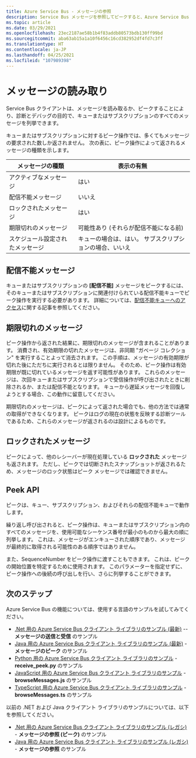 ```yaml
---
title: Azure Service Bus - メッセージの参照
description: Service Bus メッセージを参照してピークすると、Azure Service Bus クライアントは、キューまたはサブスクリプションのすべてのメッセージを列挙できます。
ms.topic: article
ms.date: 03/29/2021
ms.openlocfilehash: 23ec2187ae58b1b4f83addb80573bdb130ff99bd
ms.sourcegitcommit: aba63ab15a1a10f6456c16cd382952df4fd7c3ff
ms.translationtype: HT
ms.contentlocale: ja-JP
ms.lasthandoff: 04/25/2021
ms.locfileid: "107989398"
---
```

# <a name="message-browsing"></a>メッセージの読み取り
Service Bus クライアントは、メッセージを読み取るか、ピークすることにより、診断とデバッグの目的で、キューまたはサブスクリプションのすべてのメッセージを列挙できます。

キューまたはサブスクリプションに対するピーク操作では、多くてもメッセージの要求された数しか返されません。 次の表に、ピーク操作によって返されるメッセージの種類を示します。 

| メッセージの種類 | 表示の有無 | 
| ---------------- | ----- | 
| アクティブなメッセージ | はい |
| 配信不能メッセージ | いいえ | 
| ロックされたメッセージ | はい |
| 期限切れのメッセージ |  可能性あり (それらが配信不能になる前) |
| スケジュール設定されたメッセージ | キューの場合は、はい。 サブスクリプションの場合、いいえ |

## <a name="dead-lettered-messages"></a>配信不能メッセージ
キューまたはサブスクリプションの **[配信不能]** メッセージをピークするには、そのキューまたはサブスクリプションに関連付けられている配信不能キューでピーク操作を実行する必要があります。 詳細については、[配信不能キューへのアクセス](service-bus-dead-letter-queues.md#path-to-the-dead-letter-queue)に関する記事を参照してください。

## <a name="expired-messages"></a>期限切れのメッセージ
ピーク操作から返された結果に、期限切れのメッセージが含まれることがあります。 消費され、有効期限の切れたメッセージは、非同期 "ガベージ コレクション" を実行することよって消去されます。 この手順は、メッセージの有効期限が切れた後にただちに実行されるとは限りません。 そのため、ピーク操作は有効期限が既に切れているメッセージを返す可能性があります。 これらのメッセージは、次回キューまたはサブスクリプションで受信操作が呼び出されたときに削除されるか、または配信不能となります。 キューから遅延メッセージを回復しようとする場合、この動作に留意してください。 

期限切れのメッセージは、ピークによって返された場合でも、他の方法では通常の取得ができなくなります。 ピークはログの現在の状態を反映する診断ツールであるため、これらのメッセージが返されるのは設計によるものです。

## <a name="locked-messages"></a>ロックされたメッセージ
ピークによって、他のレシーバーが現在処理している **ロックされた** メッセージも返されます。 ただし、ピークでは切断されたスナップショットが返されるため、メッセージのロック状態はピーク メッセージでは確認できません。

## <a name="peek-apis"></a>Peek API
ピークは、キュー、サブスクリプション、およびそれらの配信不能キューで動作します。 

繰り返し呼び出されると、ピーク操作は、キューまたはサブスクリプション内のすべてのメッセージを、使用可能なシーケンス番号が最小のものから最大の順に列挙します。 これは、メッセージがエンキューされた順序であり、メッセージが最終的に取得される可能性のある順序ではありません。

また、SequenceNumber をピーク操作に渡すこともできます。 これは、ピークの開始位置を特定するために使用されます。 このパラメーターを指定せずに、ピーク操作への後続の呼び出しを行い、さらに列挙することができます。

## <a name="next-steps"></a>次のステップ
Azure Service Bus の機能については、使用する言語のサンプルを試してみてください。 

- [.Net 用の Azure Service Bus クライアント ライブラリのサンプル (最新)](/samples/azure/azure-sdk-for-net/azuremessagingservicebus-samples/) -- **メッセージの送信と受信** のサンプル
- [Java 用の Azure Service Bus クライアント ライブラリのサンプル (最新)](/samples/azure/azure-sdk-for-java/servicebus-samples/) - **メッセージのピーク** のサンプル
- [Python 用の Azure Service Bus クライアント ライブラリのサンプル](/samples/azure/azure-sdk-for-python/servicebus-samples/)  - **receive_peek.py** のサンプル
- [JavaScript 用の Azure Service Bus クライアント ライブラリのサンプル](/samples/azure/azure-sdk-for-js/service-bus-javascript/)  - **browseMessages.js** のサンプル
- [TypeScript 用の Azure Service Bus クライアント ライブラリのサンプル](/samples/azure/azure-sdk-for-js/service-bus-typescript/) - **browseMessages.ts** のサンプル

以前の .NET および Java クライアント ライブラリのサンプルについては、以下を参照してください。
- [.Net 用の Azure Service Bus クライアント ライブラリのサンプル (レガシ)](https://github.com/Azure/azure-service-bus/tree/master/samples/DotNet/Microsoft.Azure.ServiceBus/) - **メッセージの参照 (ピーク)** のサンプル
- [Java 用の Azure Service Bus クライアント ライブラリのサンプル (レガシ)](https://github.com/Azure/azure-service-bus/tree/master/samples/Java/azure-servicebus) - **メッセージの参照** のサンプル 


